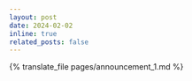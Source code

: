 ```yaml
---
layout: post
date: 2024-02-02
inline: true
related_posts: false
---
```


{% translate_file pages/announcement_1.md %}
